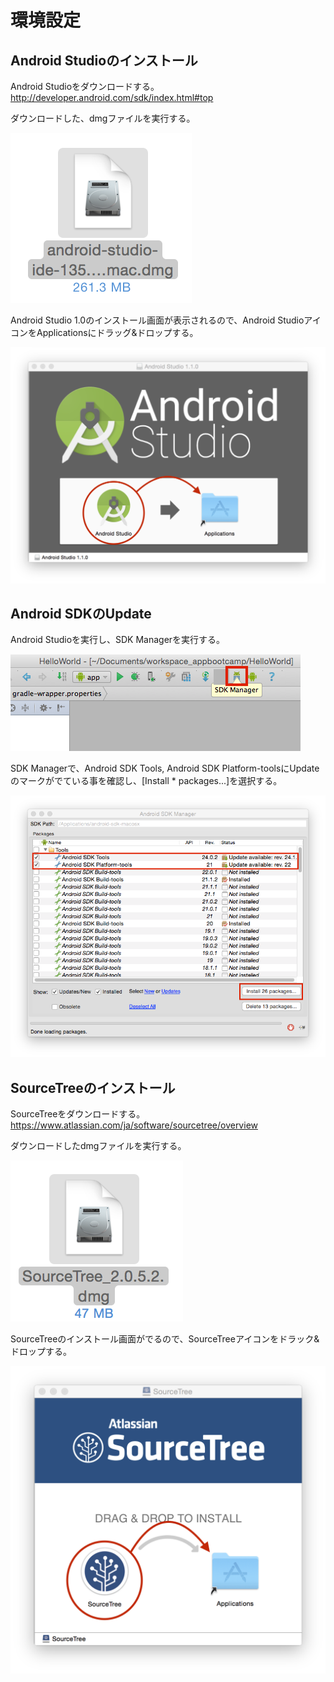 # 環境設定

## Android Studioのインストール

Android Studioをダウンロードする。
http://developer.android.com/sdk/index.html#top

ダウンロードした、dmgファイルを実行する。

![pre0101](chapter1/pre0101.png)

Android Studio 1.0のインストール画面が表示されるので、Android StudioアイコンをApplicationsにドラッグ&ドロップする。

![pre0102](chapter1/pre0102.png)

## Android SDKのUpdate

Android Studioを実行し、SDK Managerを実行する。

![pre0103](chapter1/pre0103.png)

SDK Managerで、Android SDK Tools, Android SDK Platform-toolsにUpdateのマークがでている事を確認し、[Install * packages...]を選択する。

![pre0104](chapter1/pre0104.png)

## SourceTreeのインストール

SourceTreeをダウンロードする。
https://www.atlassian.com/ja/software/sourcetree/overview

ダウンロードしたdmgファイルを実行する。

![](chapter1/pre0105.png)

SourceTreeのインストール画面がでるので、SourceTreeアイコンをドラック&ドロップする。

![](chapter1/pre0106.png)


